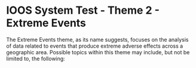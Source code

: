 # IOOS System Test - Theme 2 - Extreme Events

The Extreme Events theme, as its name suggests, focuses on the analysis of data related to events that produce extreme adverse effects across a geographic area. Possible topics within this theme may include, but not be limited to, the following:
